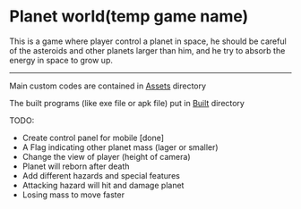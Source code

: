 # Planet world(temp game name)

This is a game where player control a planet in space, he should be careful of the asteroids and other planets larger than him, and he try to absorb the energy in space to grow up.

--- 

Main custom codes are contained in [Assets](https://github.com/freewheel70/FypUnity/tree/master/Assets) directory

The built programs (like exe file or apk file) put in [Built](https://github.com/freewheel70/FypUnity/tree/master/Built) directory

TODO:
 - Create control panel for mobile [done]
 - A Flag indicating other planet mass (lager or smaller)
 - Change the view of player (height of camera)
 - Planet will reborn after death
 - Add different hazards and special features 
 - Attacking hazard will hit and damage planet 
 - Losing mass to move faster
